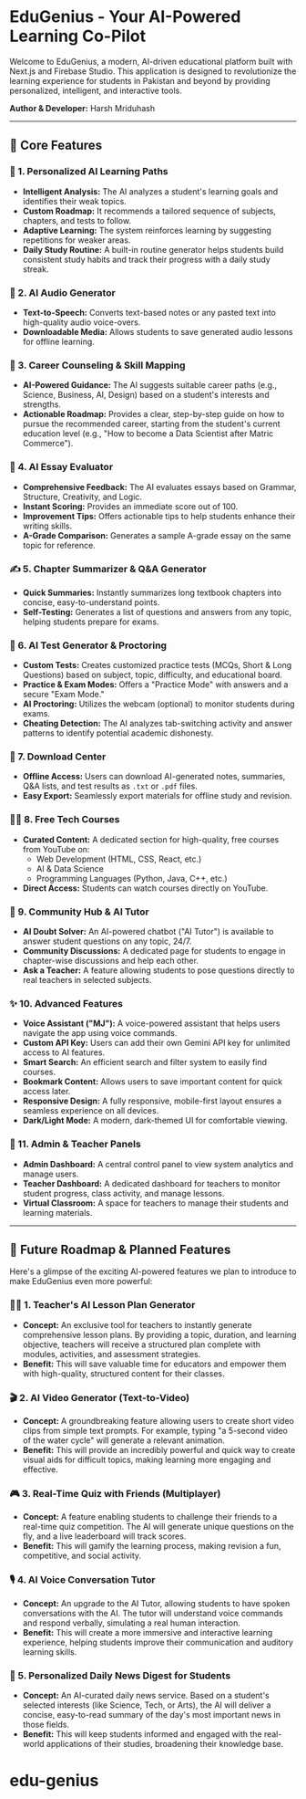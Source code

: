 # EduGenius - Your AI-Powered Learning Co-Pilot

Welcome to EduGenius, a modern, AI-driven educational platform built with Next.js and Firebase Studio. This application is designed to revolutionize the learning experience for students in Pakistan and beyond by providing personalized, intelligent, and interactive tools.

**Author & Developer:** Harsh Mriduhash

---

## 🚀 Core Features

### 🧠 1. Personalized AI Learning Paths
-   **Intelligent Analysis:** The AI analyzes a student's learning goals and identifies their weak topics.
-   **Custom Roadmap:** It recommends a tailored sequence of subjects, chapters, and tests to follow.
-   **Adaptive Learning:** The system reinforces learning by suggesting repetitions for weaker areas.
-   **Daily Study Routine:** A built-in routine generator helps students build consistent study habits and track their progress with a daily study streak.

### 🎵 2. AI Audio Generator
-   **Text-to-Speech:** Converts text-based notes or any pasted text into high-quality audio voice-overs.
-   **Downloadable Media:** Allows students to save generated audio lessons for offline learning.

### 💼 3. Career Counseling & Skill Mapping
-   **AI-Powered Guidance:** The AI suggests suitable career paths (e.g., Science, Business, AI, Design) based on a student's interests and strengths.
-   **Actionable Roadmap:** Provides a clear, step-by-step guide on how to pursue the recommended career, starting from the student's current education level (e.g., "How to become a Data Scientist after Matric Commerce").

### 📝 4. AI Essay Evaluator
-   **Comprehensive Feedback:** The AI evaluates essays based on Grammar, Structure, Creativity, and Logic.
-   **Instant Scoring:** Provides an immediate score out of 100.
-   **Improvement Tips:** Offers actionable tips to help students enhance their writing skills.
-   **A-Grade Comparison:** Generates a sample A-grade essay on the same topic for reference.

### ✍️ 5. Chapter Summarizer & Q&A Generator
-   **Quick Summaries:** Instantly summarizes long textbook chapters into concise, easy-to-understand points.
-   **Self-Testing:** Generates a list of questions and answers from any topic, helping students prepare for exams.

### 🧪 6. AI Test Generator & Proctoring
-   **Custom Tests:** Creates customized practice tests (MCQs, Short & Long Questions) based on subject, topic, difficulty, and educational board.
-   **Practice & Exam Modes:** Offers a "Practice Mode" with answers and a secure "Exam Mode."
-   **AI Proctoring:** Utilizes the webcam (optional) to monitor students during exams.
-   **Cheating Detection:** The AI analyzes tab-switching activity and answer patterns to identify potential academic dishonesty.

### 📁 7. Download Center
-   **Offline Access:** Users can download AI-generated notes, summaries, Q&A lists, and test results as `.txt` or `.pdf` files.
-   **Easy Export:** Seamlessly export materials for offline study and revision.

### 🧑‍💻 8. Free Tech Courses
-   **Curated Content:** A dedicated section for high-quality, free courses from YouTube on:
    -   Web Development (HTML, CSS, React, etc.)
    -   AI & Data Science
    -   Programming Languages (Python, Java, C++, etc.)
-   **Direct Access:** Students can watch courses directly on YouTube.

### 💬 9. Community Hub & AI Tutor
-   **AI Doubt Solver:** An AI-powered chatbot ("AI Tutor") is available to answer student questions on any topic, 24/7.
-   **Community Discussions:** A dedicated page for students to engage in chapter-wise discussions and help each other.
-   **Ask a Teacher:** A feature allowing students to pose questions directly to real teachers in selected subjects.

### ✨ 10. Advanced Features
-   **Voice Assistant ("MJ"):** A voice-powered assistant that helps users navigate the app using voice commands.
-   **Custom API Key:** Users can add their own Gemini API key for unlimited access to AI features.
-   **Smart Search:** An efficient search and filter system to easily find courses.
-   **Bookmark Content:** Allows users to save important content for quick access later.
-   **Responsive Design:** A fully responsive, mobile-first layout ensures a seamless experience on all devices.
-   **Dark/Light Mode:** A modern, dark-themed UI for comfortable viewing.

### 🔐 11. Admin & Teacher Panels
-   **Admin Dashboard:** A central control panel to view system analytics and manage users.
-   **Teacher Dashboard:** A dedicated dashboard for teachers to monitor student progress, class activity, and manage lessons.
-   **Virtual Classroom:** A space for teachers to manage their students and learning materials.

---

## 🚀 Future Roadmap & Planned Features

Here's a glimpse of the exciting AI-powered features we plan to introduce to make EduGenius even more powerful:

### 👨‍🏫 1. Teacher's AI Lesson Plan Generator
-   **Concept:** An exclusive tool for teachers to instantly generate comprehensive lesson plans. By providing a topic, duration, and learning objective, teachers will receive a structured plan complete with modules, activities, and assessment strategies.
-   **Benefit:** This will save valuable time for educators and empower them with high-quality, structured content for their classes.

### 🎬 2. AI Video Generator (Text-to-Video)
-   **Concept:** A groundbreaking feature allowing users to create short video clips from simple text prompts. For example, typing "a 5-second video of the water cycle" will generate a relevant animation.
-   **Benefit:** This will provide an incredibly powerful and quick way to create visual aids for difficult topics, making learning more engaging and effective.

### 🎮 3. Real-Time Quiz with Friends (Multiplayer)
-   **Concept:** A feature enabling students to challenge their friends to a real-time quiz competition. The AI will generate unique questions on the fly, and a live leaderboard will track scores.
-   **Benefit:** This will gamify the learning process, making revision a fun, competitive, and social activity.

### 🎙️ 4. AI Voice Conversation Tutor
-   **Concept:** An upgrade to the AI Tutor, allowing students to have spoken conversations with the AI. The tutor will understand voice commands and respond verbally, simulating a real human interaction.
-   **Benefit:** This will create a more immersive and interactive learning experience, helping students improve their communication and auditory learning skills.

### 📰 5. Personalized Daily News Digest for Students
-   **Concept:** An AI-curated daily news service. Based on a student's selected interests (like Science, Tech, or Arts), the AI will deliver a concise, easy-to-read summary of the day's most important news in those fields.
-   **Benefit:** This will keep students informed and engaged with the real-world applications of their studies, broadening their knowledge base.
# edu-genius
